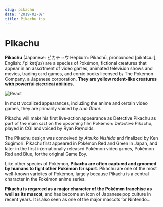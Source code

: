 ```yaml
---
slug: pikachu
date: "2019-02-02"
title: Pikachu top
---
```


# Pikachu

**Pikachu** (Japanese: ピカチュウ Hepburn: Pikachū, pronounced [pikatɕɯː], English: /ˈpiːkətʃuː/) are a species of Pokémon, fictional creatures that appear in an assortment of video games, animated television shows and movies, trading card games, and comic books licensed by The Pokémon Company, a Japanese corporation. **They are yellow rodent-like creatures with powerful electrical abilities.**

![React](https://upload.wikimedia.org/wikipedia/commons/thumb/a/a7/React-icon.svg/1200px-React-icon.svg.png)

In most vocalized appearances, including the anime and certain video games, they are primarily voiced by _Ikue Ōtani_.

Pikachu will make his first live-action appearance as Detective Pikachu as part of the main cast on the upcoming film Pokémon: Detective Pikachu, played in CGI and voiced by Ryan Reynolds.

The Pikachu design was conceived by _Atsuko Nishida_ and finalized by Ken Sugimori. Pikachu first appeared in Pokémon Red and Green in Japan, and later in the first internationally released Pokémon video games, Pokémon Red and Blue, for the original Game Boy.

Like other species of Pokémon, **Pikachu are often captured and groomed by humans to fight other Pokémon for sport**. Pikachu are one of the most well-known varieties of Pokémon, largely because Pikachu is a central character in the Pokémon anime series.

**Pikachu is regarded as a major character of the Pokémon franchise as well as its mascot**, and has become an icon of Japanese pop culture in recent years. It is also seen as one of the major mascots for Nintendo...
